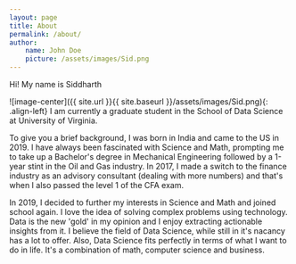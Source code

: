 ```yaml
---
layout: page
title: About
permalink: /about/
author:
    name: John Doe
    picture: /assets/images/Sid.png
---
```


Hi! My name is Siddharth

![image-center]({{ site.url }}{{ site.baseurl }}/assets/images/Sid.png){: .align-left}
I am currently a graduate student in the School of Data Science at University of Virginia.

To give you a brief background, I was born in India and came to the US in 2019. I have always been fascinated with Science and Math, prompting me to take up a Bachelor's degree in Mechanical Engineering followed by a 1-year stint in the Oil and Gas industry. In 2017, I made a switch to the finance industry as an advisory consultant (dealing with more numbers) and that's when I also passed the level 1 of the CFA exam.

In 2019, I decided to further my interests in Science and Math and joined school again. I love the idea of solving complex problems using technology. Data is the new 'gold' in my opinion and I enjoy extracting actionable insights from it. I believe the field of Data Science, while still in it's nacancy has a lot to offer. Also, Data Science fits perfectly in terms of what I want to do in life. It's a combination of math, computer science and business.


